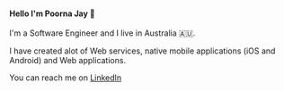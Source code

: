 #### Hello I'm Poorna Jay 👋

I'm a Software Engineer and I live in Australia 🇦🇺.

I have created alot of Web services, native mobile applications (iOS and Android) and Web applications.

You can reach me on [LinkedIn](https://www.linkedin.com/in/poornajayasinghe/ "Poorna Jay's LinkedIn")

<!--
**poornaonline/poornaonline** is a ✨ _special_ ✨ repository because its `README.md` (this file) appears on your GitHub profile.

Here are some ideas to get you started:

- 🔭 I’m currently working on ...
- 🌱 I’m currently learning ...
- 👯 I’m looking to collaborate on ...
- 🤔 I’m looking for help with ...
- 💬 Ask me about ...
- 📫 How to reach me: ...
- 😄 Pronouns: ...
- ⚡ Fun fact: ...
-->
